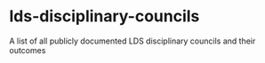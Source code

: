 # lds-disciplinary-councils
A list of all publicly documented LDS disciplinary councils and their outcomes
